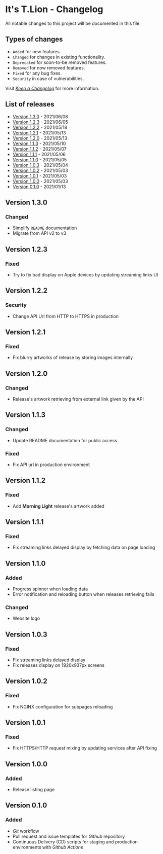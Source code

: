# It's T.Lion - Changelog

All notable changes to this project will be documented in this file.

## Types of changes

- `Added` for new features.
- `Changed` for changes in existing functionality.
- `Deprecated` for soon-to-be removed features.
- `Removed` for now removed features.
- `Fixed` for any bug fixes.
- `Security` in case of vulnerabilities.

Visit _[Keep a Changelog][changelog]_ for more information.

## List of releases

- [Version 1.3.0](#v1.3.0) - 2021/06/08
- [Version 1.2.3](#v1.2.3) - 2021/06/05
- [Version 1.2.2](#v1.2.2) - 2021/05/18
- [Version 1.2.1](#v1.2.1) - 2021/05/13
- [Version 1.2.0](#v1.2.0) - 2021/05/13
- [Version 1.1.3](#v1.1.3) - 2021/05/10
- [Version 1.1.2](#v1.1.2) - 2021/05/07
- [Version 1.1.1](#v1.1.1) - 2021/05/06
- [Version 1.1.0](#v1.1.0) - 2021/05/05
- [Version 1.0.3](#v1.0.3) - 2021/05/04
- [Version 1.0.2](#v1.0.2) - 2021/05/03
- [Version 1.0.1](#v1.0.1) - 2021/05/03
- [Version 1.0.0](#v1.0.0) - 2021/05/03
- [Version 0.1.0](#v0.1.0) - 2021/01/13

## Version 1.3.0 <a name="v1.3.0"></a>

### Changed

- Simplify `README` documentation
- Migrate from API v2 to v3

## Version 1.2.3 <a name="v1.2.3"></a>

### Fixed

- Try to fix bad display on Apple devices by updating streaming links UI

## Version 1.2.2 <a name="v1.2.2"></a>

### Security

- Change API Url from HTTP to HTTPS in production

## Version 1.2.1 <a name="v1.2.1"></a>

### Fixed

- Fix blurry artworks of release by storing images internally

## Version 1.2.0 <a name="v1.2.0"></a>

### Changed

- Release's artwork retrieving from external link given by the API

## Version 1.1.3 <a name="v1.1.3"></a>

### Changed

- Update README documentation for public access

### Fixed

- Fix API url in production environment

## Version 1.1.2 <a name="v1.1.2"></a>

### Fixed

- Add **Morning Light** release's artwork added

## Version 1.1.1 <a name="v1.1.1"></a>

### Fixed

- Fix streaming links delayed display by fetching data on page loading

## Version 1.1.0 <a name="v1.1.0"></a>

### Added

- Progress spinner when loading data
- Error notification and reloading button when releases retrieving fails

### Changed

- Website logo

## Version 1.0.3 <a name="v1.0.3"></a>

### Fixed

- Fix streaming links delayed display
- Fix releases display on 1920x937px screens

## Version 1.0.2 <a name="v1.0.2"></a>

### Fixed

- Fix NGINX configuration for subpages reloading

## Version 1.0.1 <a name="v1.0.1"></a>

### Fixed

- Fix HTTPS/HTTP request mixing by updating services after API fixing

## Version 1.0.0 <a name="v1.0.0"></a>

### Added

- Release listing page

## Version 0.1.0 <a name="v0.1.0"></a>

### Added

- _Git_ workflow
- Pull request and issue templates for _Github_ repository
- Continuous Delivery (CD) scripts for staging and production environments with _Github Actions_

[changelog]: https://keepachangelog.com/en/1.1.0/
